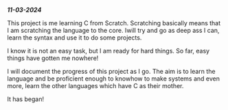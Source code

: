 ***11-03-2024***

This project is me learning C from Scratch. Scratching basically means that I am scratching the language to the core. Iwill try and go as deep ass I can, learn the syntax and use it to do some projects.

I know it is not an easy task, but I am ready for hard things. So far, easy things have gotten me nowhere!

I will document the progress of this project as I go. The aim is to learn the language and be proficient enough to knowhow to make systems and even more, learn the other languages which have C as their mother.

It has began!